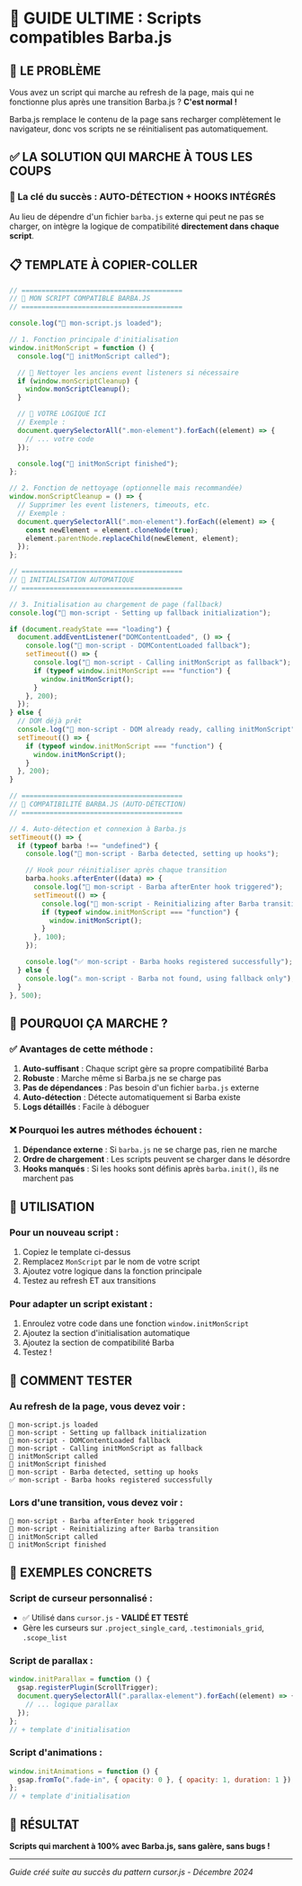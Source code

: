 # 🎯 GUIDE ULTIME : Scripts compatibles Barba.js

## 🚨 LE PROBLÈME

Vous avez un script qui marche au refresh de la page, mais qui ne fonctionne plus après une transition Barba.js ? **C'est normal !**

Barba.js remplace le contenu de la page sans recharger complètement le navigateur, donc vos scripts ne se réinitialisent pas automatiquement.

## ✅ LA SOLUTION QUI MARCHE À TOUS LES COUPS

### 🔑 La clé du succès : **AUTO-DÉTECTION + HOOKS INTÉGRÉS**

Au lieu de dépendre d'un fichier `barba.js` externe qui peut ne pas se charger, on intègre la logique de compatibilité **directement dans chaque script**.

## 📋 TEMPLATE À COPIER-COLLER

```javascript
// ========================================
// 🎯 MON SCRIPT COMPATIBLE BARBA.JS
// ========================================

console.log("📁 mon-script.js loaded");

// 1. Fonction principale d'initialisation
window.initMonScript = function () {
  console.log("🎯 initMonScript called");

  // 🧹 Nettoyer les anciens event listeners si nécessaire
  if (window.monScriptCleanup) {
    window.monScriptCleanup();
  }

  // 🎯 VOTRE LOGIQUE ICI
  // Exemple :
  document.querySelectorAll(".mon-element").forEach((element) => {
    // ... votre code
  });

  console.log("🎯 initMonScript finished");
};

// 2. Fonction de nettoyage (optionnelle mais recommandée)
window.monScriptCleanup = () => {
  // Supprimer les event listeners, timeouts, etc.
  // Exemple :
  document.querySelectorAll(".mon-element").forEach((element) => {
    const newElement = element.cloneNode(true);
    element.parentNode.replaceChild(newElement, element);
  });
};

// ========================================
// 🔄 INITIALISATION AUTOMATIQUE
// ========================================

// 3. Initialisation au chargement de page (fallback)
console.log("🔄 mon-script - Setting up fallback initialization");

if (document.readyState === "loading") {
  document.addEventListener("DOMContentLoaded", () => {
    console.log("🔄 mon-script - DOMContentLoaded fallback");
    setTimeout(() => {
      console.log("🔄 mon-script - Calling initMonScript as fallback");
      if (typeof window.initMonScript === "function") {
        window.initMonScript();
      }
    }, 200);
  });
} else {
  // DOM déjà prêt
  console.log("🔄 mon-script - DOM already ready, calling initMonScript");
  setTimeout(() => {
    if (typeof window.initMonScript === "function") {
      window.initMonScript();
    }
  }, 200);
}

// ========================================
// 🎪 COMPATIBILITÉ BARBA.JS (AUTO-DÉTECTION)
// ========================================

// 4. Auto-détection et connexion à Barba.js
setTimeout(() => {
  if (typeof barba !== "undefined") {
    console.log("🔄 mon-script - Barba detected, setting up hooks");

    // Hook pour réinitialiser après chaque transition
    barba.hooks.afterEnter((data) => {
      console.log("🔄 mon-script - Barba afterEnter hook triggered");
      setTimeout(() => {
        console.log("🔄 mon-script - Reinitializing after Barba transition");
        if (typeof window.initMonScript === "function") {
          window.initMonScript();
        }
      }, 100);
    });

    console.log("✅ mon-script - Barba hooks registered successfully");
  } else {
    console.log("⚠️ mon-script - Barba not found, using fallback only");
  }
}, 500);
```

## 🎯 POURQUOI ÇA MARCHE ?

### ✅ Avantages de cette méthode :

1. **Auto-suffisant** : Chaque script gère sa propre compatibilité Barba
2. **Robuste** : Marche même si Barba.js ne se charge pas
3. **Pas de dépendances** : Pas besoin d'un fichier `barba.js` externe
4. **Auto-détection** : Détecte automatiquement si Barba existe
5. **Logs détaillés** : Facile à déboguer

### ❌ Pourquoi les autres méthodes échouent :

1. **Dépendance externe** : Si `barba.js` ne se charge pas, rien ne marche
2. **Ordre de chargement** : Les scripts peuvent se charger dans le désordre
3. **Hooks manqués** : Si les hooks sont définis après `barba.init()`, ils ne marchent pas

## 🚀 UTILISATION

### Pour un nouveau script :

1. Copiez le template ci-dessus
2. Remplacez `MonScript` par le nom de votre script
3. Ajoutez votre logique dans la fonction principale
4. Testez au refresh ET aux transitions

### Pour adapter un script existant :

1. Enroulez votre code dans une fonction `window.initMonScript`
2. Ajoutez la section d'initialisation automatique
3. Ajoutez la section de compatibilité Barba
4. Testez !

## 🧪 COMMENT TESTER

### Au refresh de la page, vous devez voir :

```
📁 mon-script.js loaded
🔄 mon-script - Setting up fallback initialization
🔄 mon-script - DOMContentLoaded fallback
🔄 mon-script - Calling initMonScript as fallback
🎯 initMonScript called
🎯 initMonScript finished
🔄 mon-script - Barba detected, setting up hooks
✅ mon-script - Barba hooks registered successfully
```

### Lors d'une transition, vous devez voir :

```
🔄 mon-script - Barba afterEnter hook triggered
🔄 mon-script - Reinitializing after Barba transition
🎯 initMonScript called
🎯 initMonScript finished
```

## 🎯 EXEMPLES CONCRETS

### Script de curseur personnalisé :

- ✅ Utilisé dans `cursor.js` - **VALIDÉ ET TESTÉ**
- Gère les curseurs sur `.project_single_card`, `.testimonials_grid`, `.scope_list`

### Script de parallax :

```javascript
window.initParallax = function () {
  gsap.registerPlugin(ScrollTrigger);
  document.querySelectorAll(".parallax-element").forEach((element) => {
    // ... logique parallax
  });
};
// + template d'initialisation
```

### Script d'animations :

```javascript
window.initAnimations = function () {
  gsap.fromTo(".fade-in", { opacity: 0 }, { opacity: 1, duration: 1 });
};
// + template d'initialisation
```

## 🎉 RÉSULTAT

**Scripts qui marchent à 100% avec Barba.js, sans galère, sans bugs !**

---

_Guide créé suite au succès du pattern cursor.js - Décembre 2024_
